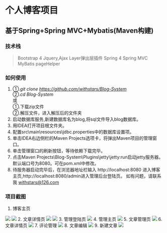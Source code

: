 # 个人博客项目
## 基于Spring+Spring MVC+Mybatis(Maven构建)
### 技术栈
> Bootstrap 4
> Jquery,Ajax
> Layer弹出层插件
> Spring 4
> Spring MVC
> MyBatis
> pageHelper
### 如何使用
1. ①.*git clone https://github.com/withstars/Blog-System* <br/>
   ②.*cd  Blog-System*<br/>
   或<br/>
   ①.下载zip文件<br/>
   ②.解压文件，进入解压后的文件夹 <br/>
2. 启动数据库服务,新建数据库名为blog,将sql文件导入blog数据库。
3. 用IDEA打开项目根文件夹。
4. 配置src\main\resources\jdbc.properties中的数据库设置项。
5. 单击IDEA右边侧栏的Maven Projects选项卡，将弹出Maven项目的管理窗口。
7. 单击管理窗口的刷新按钮，等待依赖下载完毕。
8. 点击Maven Projects\Blog-System\Plugins\jetty\jetty:run启动jetty服务器。<br/>
    默认端口号为8080。可在pom.xml中修改。
9. 待服务器启动完毕后，在浏览器地址栏输入 http://localhost:8080 进入博客主页,http://localhost:8080/admin进入管理后台登陆页。
如有问题，请联系我 withstars@126.com
### 项目截图
1. 博客主页
<img src="https://github.com/withstars/Blog-System/blob/master/preview/1.PNG">
<img src="https://github.com/withstars/Blog-System/blob/master/preview/2.PNG">
2. 文章详情页
<img src="https://github.com/withstars/Blog-System/blob/master/preview/3.PNG">
<img src="https://github.com/withstars/Blog-System/blob/master/preview/11.PNG">
3. 管理登陆页
<img src="https://github.com/withstars/Blog-System/blob/master/preview/4.PNG">
4. 管理主页
<img src="https://github.com/withstars/Blog-System/blob/master/preview/5.PNG">
5. 文章管理页
<img src="https://github.com/withstars/Blog-System/blob/master/preview/6.PNG">
6. 文章详情页
<img src="https://github.com/withstars/Blog-System/blob/master/preview/7.PNG">
7. 评论管理
<img src="https://github.com/withstars/Blog-System/blob/master/preview/8.PNG">
8. 文章编辑
<img src="https://github.com/withstars/Blog-System/blob/master/preview/9.PNG">
9. 新建文章
<img src="https://github.com/withstars/Blog-System/blob/master/preview/10.PNG">

